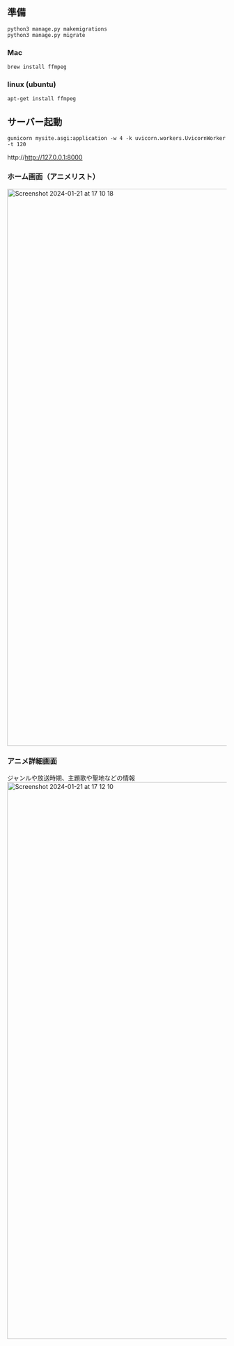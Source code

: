 ## 準備
    python3 manage.py makemigrations
    python3 manage.py migrate

### Mac
    brew install ffmpeg
### linux (ubuntu)
    apt-get install ffmpeg

## サーバー起動
    gunicorn mysite.asgi:application -w 4 -k uvicorn.workers.UvicornWorker -t 120

http://http://127.0.0.1:8000

### ホーム画面（アニメリスト）
<img width="1280" alt="Screenshot 2024-01-21 at 17 10 18" src="https://github.com/SeiyaKamata/Mysite/assets/58635523/1e4fd1ac-afe7-4fa0-a636-d76eecc511d7">

### アニメ詳細画面
ジャンルや放送時期、主題歌や聖地などの情報
<img width="1280" alt="Screenshot 2024-01-21 at 17 12 10" src="https://github.com/SeiyaKamata/Mysite/assets/58635523/3e6886a8-2240-4582-9893-7c293001303d">
